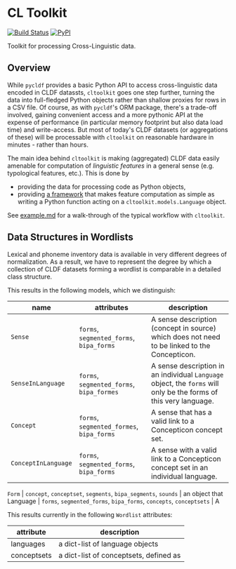 # CL Toolkit

[![Build Status](https://github.com/cldf/cltoolkit/workflows/tests/badge.svg)](https://github.com/cldf/cltoolkit/actions?query=workflow%3Atests)
[![PyPI](https://img.shields.io/pypi/v/cltoolkit.svg)](https://pypi.org/project/cltoolkit)

Toolkit for processing Cross-Linguistic data.


## Overview

While `pycldf` provides a basic Python API to access cross-linguistic data encoded in CLDF datassts,
`cltoolkit` goes one step further, turning the data into full-fledged Python objects rather than
shallow proxies for rows in a CSV file. Of course, as with `pycldf`'s ORM package, there's a trade-off
involved, gaining convenient access and a more pythonic API at the expense of performance (in particular 
memory footprint but also data load time) and write-access. But most of today's CLDF datasets (or aggregations 
of these) will be processable with `cltoolkit` on reasonable hardware in minutes - rather than hours.

The main idea behind `cltoolkit` is making (aggregated) CLDF data easily amenable for computation
of *linguistic features* in a general sense (e.g. typological features, etc.). This is done by
- providing the data for processing code as Python objects,
- providing [a framework](src/cltoolkit/__init__.py) that makes feature computation as simple as writing a Python 
  function acting on a `cltoolkit.models.Language` object.

See [example.md](example.md) for a walk-through of the typical workflow with `cltoolkit`.


## Data Structures in Wordlists

Lexical and phoneme inventory data is available in very different degrees of normalization. 
As a result, we have to represent the degree by which a collection of CLDF datasets forming a wordlist 
is comparable in a detailed class structure.

This results in the following models, which we distinguish:



name | attributes | description
--- | --- | --- 
`Sense` | `forms`, `segmented_forms`, `bipa_forms` | A sense description (concept in source) which does not need to be linked to the Concepticon.
`SenseInLanguage` | `forms`, `segmented_forms`, `bipa_formes` | A sense description in an individual `Language` object, the `forms` will only be the forms of this very language. 
`Concept` | `forms`, `segmented_formes`, `bipa_forms` | A sense that has a valid link to a Concepticon concept set. |
`ConceptInLanguage` | `forms`, `segmented_forms`, `bipa_forms` | A sense with a valid link to a Concepticon concept set in an individual language.

`Form` | `concept`, `conceptset`, `segments`, `bipa_segments`, `sounds` | an object that 
Language | `forms`, `segmented_forms`, `bipa_forms`, `concepts`, `conceptsets` | A

This results currently in the following `Wordlist` attributes:

attribute | description 
--- | ---
languages | a dict-list of language objects
conceptsets | a dict-list of conceptsets, defined as 
